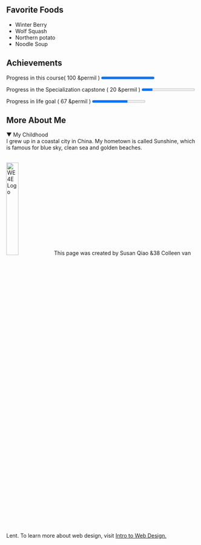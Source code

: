 <!DOCTYPE html>
<html lang = "en">
<head>
 <meta charset = "UTF-8">
 <title> John Snow GOT</title>
</head>
<body>
 <h2> Favorite Foods</h2>
 <ul>
  <li>Winter Berry</li>
  <li>Wolf Squash</li>
  <li>Northern potato</li>
  <li>Noodle Soup</li>
</ul>
 <h2> Achievements</h2>
 <p>Progress in this course( 100 &permil ) <progress value="100" max="100">
</progress>
</p>
<p>Progress in the Specialization capstone ( 20 &permil ) <progress value="20" max="100">
</progress>
</p>
<p>Progress in life goal ( 67 &permil ) <progress value="67" max="100">
</progress>
</p>
<h2> More About Me</h2>
<p> &#9660 My Childhood
<br>
I grew up in a coastal city in China. My hometown is called Sunshine, which is famous for blue sky, clean sea and golden beaches.</p>
<br>
<img src="http://www.intro-webdesign.com/images/newlogo.png" width ="25%" alt="WE4E Logo">This page was created by Susan Qiao &38 Colleen van Lent. To learn more about web design, visit <a href = "https://www.coursera.org/specializations/web-design">
Intro to Web Design.
</a>
 </body>
 </html>
